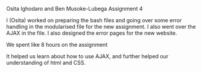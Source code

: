 Osita Ighodaro and Ben Musoke-Lubega Assignment 4

I (Osita) worked on preparing the bash files and going over some error 
handling in the modularised file for the new assignment. I also went over 
the AJAX in the file. I also designed the error pages for the new website.

We spent like 8 hours on the assignment

It helped us learn about how to use AJAX, and further helped our 
understanding of html and CSS.
